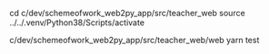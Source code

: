 cd c/dev/schemeofwork_web2py_app/src/teacher_web
source ../../.venv/Python38/Scripts/activate

c/dev/schemeofwork_web2py_app/src/teacher_web/web
yarn test
